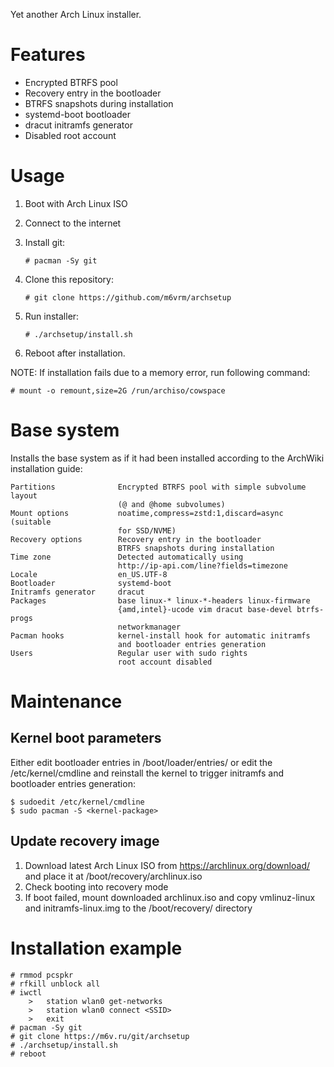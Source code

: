 Yet another Arch Linux installer.

Features
========

*   Encrypted BTRFS pool
*   Recovery entry in the bootloader
*   BTRFS snapshots during installation
*   systemd-boot bootloader
*   dracut initramfs generator
*   Disabled root account

Usage
=====

1.  Boot with Arch Linux ISO
2.  Connect to the internet
3.  Install git:

        # pacman -Sy git

4.  Clone this repository:

        # git clone https://github.com/m6vrm/archsetup

5.  Run installer:

        # ./archsetup/install.sh

6.  Reboot after installation.

NOTE: If installation fails due to a memory error, run following command:

    # mount -o remount,size=2G /run/archiso/cowspace

Base system
===========

Installs the base system as if it had been installed according to the ArchWiki
installation guide:

    Partitions              Encrypted BTRFS pool with simple subvolume layout
                            (@ and @home subvolumes)
    Mount options           noatime,compress=zstd:1,discard=async (suitable
                            for SSD/NVME)
    Recovery options        Recovery entry in the bootloader
                            BTRFS snapshots during installation
    Time zone               Detected automatically using
                            http://ip-api.com/line?fields=timezone
    Locale                  en_US.UTF-8
    Bootloader              systemd-boot
    Initramfs generator     dracut
    Packages                base linux-* linux-*-headers linux-firmware
                            {amd,intel}-ucode vim dracut base-devel btrfs-progs
                            networkmanager
    Pacman hooks            kernel-install hook for automatic initramfs
                            and bootloader entries generation
    Users                   Regular user with sudo rights
                            root account disabled

Maintenance
===========

Kernel boot parameters
----------------------

Either edit bootloader entries in /boot/loader/entries/ or edit the
/etc/kernel/cmdline and reinstall the kernel to trigger initramfs and bootloader
entries generation:

    $ sudoedit /etc/kernel/cmdline
    $ sudo pacman -S <kernel-package>

Update recovery image
---------------------

1.  Download latest Arch Linux ISO from https://archlinux.org/download/
    and place it at /boot/recovery/archlinux.iso
2.  Check booting into recovery mode
3.  If boot failed, mount downloaded archlinux.iso and copy vmlinuz-linux
    and initramfs-linux.img to the /boot/recovery/ directory

Installation example
====================

    # rmmod pcspkr
    # rfkill unblock all
    # iwctl
        >   station wlan0 get-networks
        >   station wlan0 connect <SSID>
        >   exit
    # pacman -Sy git
    # git clone https://m6v.ru/git/archsetup
    # ./archsetup/install.sh
    # reboot
